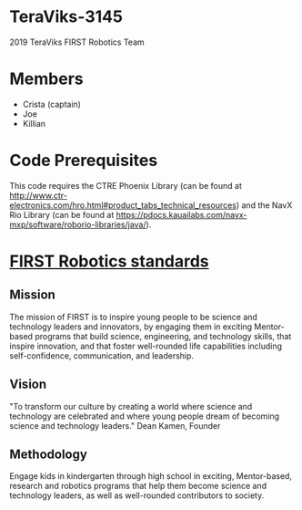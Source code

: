 # TeraViks-3145
2019 TeraViks FIRST Robotics Team

# Members
- Crista (captain)
- Joe 
- Killian

# Code Prerequisites
This code requires the CTRE Phoenix Library (can be found at http://www.ctr-electronics.com/hro.html#product_tabs_technical_resources) and the NavX Rio Library (can be found at https://pdocs.kauailabs.com/navx-mxp/software/roborio-libraries/java/).

# [FIRST Robotics standards](https://www.firstinspires.org/about/vision-and-mission)

## Mission
The mission of FIRST is to inspire young people to be science and technology leaders and innovators, by engaging them in exciting Mentor-based programs that build science, engineering, and technology skills, that inspire innovation, and that foster well-rounded life capabilities including self-confidence, communication, and leadership.

## Vision
"To transform our culture by creating a world where science and technology are celebrated and where young people dream of becoming science and technology leaders."  Dean Kamen, Founder

## Methodology
Engage kids in kindergarten through high school in exciting, Mentor-based, research and robotics programs that help them become science and technology leaders, as well as well-rounded contributors to society.
